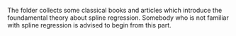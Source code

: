 The folder collects some classical books and articles which introduce the foundamental theory about spline regression.
Somebody who is not familiar with spline regression is advised to begin from this part.
